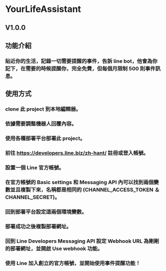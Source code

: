 # YourLifeAssistant

## V1.0.0

## 功能介紹

### 貼近你的生活，記錄一切需要提醒的事件，告訴 line bot，他會為你記下，在需要的時候提醒你，完全免費，但每個月限制 500 則事件訊息。

## 使用方式

### clone 此 project 到本地編輯器。

### 依據需要調整機器人回覆內容。

### 使用各種部署平台部署此 project。

### 前往 https://developers.line.biz/zh-hant/ 註冊或登入帳號。

### 設置一個 Line 官方帳號。

### 在官方帳號的 Basic settings 和 Messaging API 內可以找到兩個變數並且複製下來，名稱都是相同的 (CHANNEL_ACCESS_TOKEN ＆ CHANNEL_SECRET)。

### 回到部署平台設定這兩個環境變數。

### 部署成功之後複製部署網址。

### 回到 Line Developers Messaging API 設定 Webhook URL 為剛剛的部署網址，並開啟 Use webhook 功能。

### 使用 Line 加入創立的官方帳號，並開始使用事件提醒功能！
